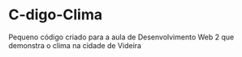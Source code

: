 # C-digo-Clima
Pequeno código criado para a aula de Desenvolvimento Web 2 que demonstra o clima na cidade de Videira
